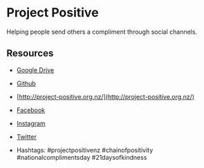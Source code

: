 # Project Positive

Helping people send others a compliment through social channels.

## Resources

* [Google Drive](https://drive.google.com/drive/folders/0B3UW6L02gf94elNtNWNZd2xzaVU)

* [Github](https://github.com/enspiral-craftworks/project-positive/blob/gh-pages/index.html)

* [http://project-positive.org.nz/](http://project-positive.org.nz/)

* [Facebook](www.facebook.com/heyawesome)

* [Instagram](www.instagram.com/projectpositivenz)

* [Twitter](www.twitter.com/projectposnz)

* Hashtags: #projectpositivenz #chainofpositivity #nationalcomplimentsday #21daysofkindness
